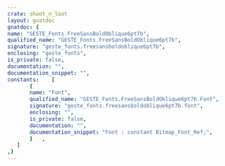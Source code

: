 ```yaml
---
crate: shoot_n_loot
layout: gnatdoc
gnatdoc: {
name: "GESTE_Fonts.FreeSansBoldOblique6pt7b",
qualified_name: "GESTE_Fonts.FreeSansBoldOblique6pt7b",
signature: "geste_fonts.freesansboldoblique6pt7b",
enclosing: "geste_fonts",
is_private: false,
documentation: "",
documentation_snippet: "",
constants:    [
       {
       name: "Font",
       qualified_name: "GESTE_Fonts.FreeSansBoldOblique6pt7b.Font",
       signature: "geste_fonts.freesansboldoblique6pt7b.font",
       enclosing: "",
       is_private: false,
       documentation: "",
       documentation_snippet: "Font : constant Bitmap_Font_Ref;",
       }   ,
   ]
,}
---
```

